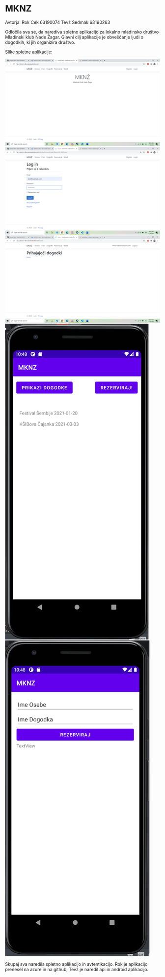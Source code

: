 # MKNZ

Avtorja:
  Rok Cek 63190074
  Tevž Sedmak 63190263
  
Odločila sva se, da narediva spletno aplikacijo za lokalno mladinsko društvo Mladinski klub Nade Žagar. Glavni cilj aplikacije je obveščanje ljudi o dogodkih, ki jih organizira društvo.

Slike spletne aplikacije:

![alt text](https://github.com/RokCek/MKNZ/blob/master/Screenshot%20(19).png)
![alt text](https://github.com/RokCek/MKNZ/blob/master/Screenshot%20(20).png)
![alt text](https://github.com/RokCek/MKNZ/blob/master/Screenshot%20(21).png)
![alt text](https://github.com/RokCek/MKNZ/blob/master/android1.png)
![alt text](https://github.com/RokCek/MKNZ/blob/master/android2.png)


Skupaj sva naredila spletno aplikacijo in avtentikacijo. Rok je aplikacijo prenesel na azure in na github, Tevž je naredil api in android aplikacijo.
